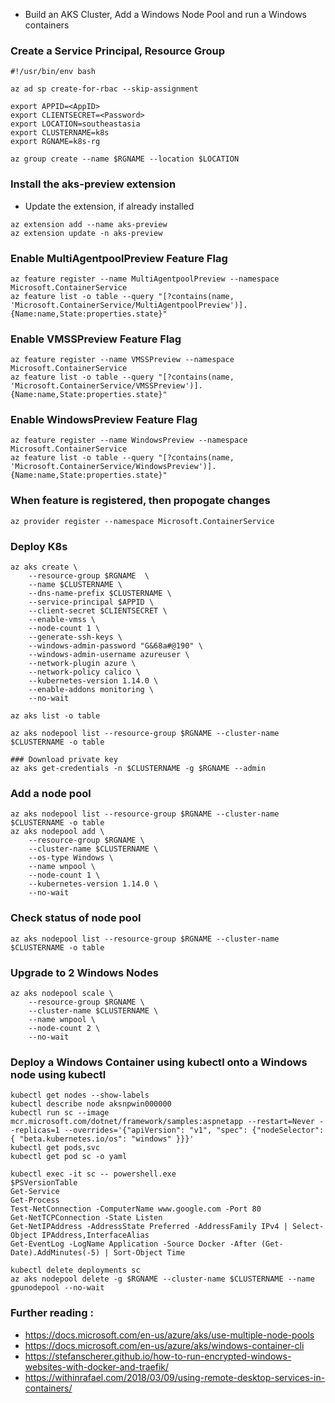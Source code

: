 * Build an AKS Cluster, Add a Windows Node Pool and run a Windows containers


### Create a Service Principal, Resource Group
```console
#!/usr/bin/env bash

az ad sp create-for-rbac --skip-assignment

export APPID=<AppID>
export CLIENTSECRET=<Password>
export LOCATION=southeastasia
export CLUSTERNAME=k8s
export RGNAME=k8s-rg

az group create --name $RGNAME --location $LOCATION
```

### Install the aks-preview extension
* Update the extension, if already installed
```console
az extension add --name aks-preview
az extension update -n aks-preview
```

### Enable MultiAgentpoolPreview Feature Flag
```console
az feature register --name MultiAgentpoolPreview --namespace Microsoft.ContainerService
az feature list -o table --query "[?contains(name, 'Microsoft.ContainerService/MultiAgentpoolPreview')].{Name:name,State:properties.state}"
```

### Enable VMSSPreview Feature Flag
```console
az feature register --name VMSSPreview --namespace Microsoft.ContainerService
az feature list -o table --query "[?contains(name, 'Microsoft.ContainerService/VMSSPreview')].{Name:name,State:properties.state}"
```

### Enable WindowsPreview Feature Flag
```console
az feature register --name WindowsPreview --namespace Microsoft.ContainerService
az feature list -o table --query "[?contains(name, 'Microsoft.ContainerService/WindowsPreview')].{Name:name,State:properties.state}"
```

### When feature is registered, then propogate changes
```console
az provider register --namespace Microsoft.ContainerService
```

### Deploy K8s
```console
az aks create \
    --resource-group $RGNAME  \
    --name $CLUSTERNAME \
    --dns-name-prefix $CLUSTERNAME \
    --service-principal $APPID \
    --client-secret $CLIENTSECRET \
    --enable-vmss \
    --node-count 1 \
    --generate-ssh-keys \
    --windows-admin-password "G&68a#@190" \
    --windows-admin-username azureuser \
    --network-plugin azure \
    --network-policy calico \
    --kubernetes-version 1.14.0 \
    --enable-addons monitoring \
    --no-wait

az aks list -o table

az aks nodepool list --resource-group $RGNAME --cluster-name $CLUSTERNAME -o table

### Download private key
az aks get-credentials -n $CLUSTERNAME -g $RGNAME --admin
```

### Add a node pool
```console
az aks nodepool list --resource-group $RGNAME --cluster-name $CLUSTERNAME -o table
az aks nodepool add \
    --resource-group $RGNAME \
    --cluster-name $CLUSTERNAME \
    --os-type Windows \
    --name wnpool \
    --node-count 1 \
    --kubernetes-version 1.14.0 \
    --no-wait
```

### Check status of node pool
```console
az aks nodepool list --resource-group $RGNAME --cluster-name $CLUSTERNAME -o table
```

### Upgrade to 2 Windows Nodes
```console
az aks nodepool scale \
    --resource-group $RGNAME \
    --cluster-name $CLUSTERNAME \
    --name wnpool \
    --node-count 2 \
    --no-wait
```

### Deploy a Windows Container using kubectl onto a Windows node using kubectl
```console
kubectl get nodes --show-labels
kubectl describe node aksnpwin000000
kubectl run sc --image mcr.microsoft.com/dotnet/framework/samples:aspnetapp --restart=Never --replicas=1 --overrides='{"apiVersion": "v1", "spec": {"nodeSelector": { "beta.kubernetes.io/os": "windows" }}}'
kubectl get pods,svc
kubectl get pod sc -o yaml

kubectl exec -it sc -- powershell.exe
$PSVersionTable
Get-Service
Get-Process
Test-NetConnection -ComputerName www.google.com -Port 80
Get-NetTCPConnection -State Listen
Get-NetIPAddress -AddressState Preferred -AddressFamily IPv4 | Select-Object IPAddress,InterfaceAlias
Get-EventLog -LogName Application -Source Docker -After (Get-Date).AddMinutes(-5) | Sort-Object Time

kubectl delete deployments sc
az aks nodepool delete -g $RGNAME --cluster-name $CLUSTERNAME --name gpunodepool --no-wait
```

### Further reading :
* https://docs.microsoft.com/en-us/azure/aks/use-multiple-node-pools
* https://docs.microsoft.com/en-us/azure/aks/windows-container-cli
* https://stefanscherer.github.io/how-to-run-encrypted-windows-websites-with-docker-and-traefik/
* https://withinrafael.com/2018/03/09/using-remote-desktop-services-in-containers/
